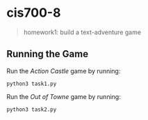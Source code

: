 # cis700-8
> homework1: build a text-adventure game

## Running the Game
Run the *Action Castle* game by running:

```
python3 task1.py
```

Run the *Out of Towne* game by running:

```
python3 task2.py
```
